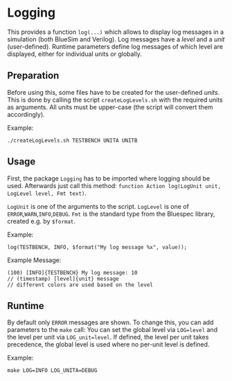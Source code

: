 # Logging

This provides a function `log(...)` which allows to display log messages in a simulation (both BlueSim and Verilog).
Log messages have a *level* and a *unit* (user-defined). Runtime parameters define log messages of which level are displayed, either for individual units or globally.

## Preparation

Before using this, some files have to be created for the user-defined *units*. This is done by calling the script `createLogLevels.sh` with the required units as arguments. All units must be upper-case (the script will convert them accordingly).

Example:
```
./createLogLevels.sh TESTBENCH UNITA UNITB
``` 

## Usage

First, the package `Logging` has to be imported where logging should be used.
Afterwards just call this method: `function Action log(LogUnit unit, LogLevel level, Fmt text)`.

`LogUnit` is one of the arguments to the script.
`LogLevel` is one of `ERROR`,`WARN`,`INFO`,`DEBUG`.
`Fmt` is the standard type from the Bluespec library, created e.g. by `$format`.

Example:
```
log(TESTBENCH, INFO, $format("My log message %x", value));
```
Example Message:
```
(100) [INFO]{TESTBENCH} My log message: 10
// (timestamp) [level]{unit} message
// different colors are used based on the level
```

## Runtime

By default only `ERROR` messages are shown. To change this, you can add parameters to the `make` call:
You can set the global level via `LOG=level` and the level per unit via `LOG_unit=level`. If defined, the level per unit takes precedence, the global level is used where no per-unit level is defined.

Example:
```
make LOG=INFO LOG_UNITA=DEBUG
```
